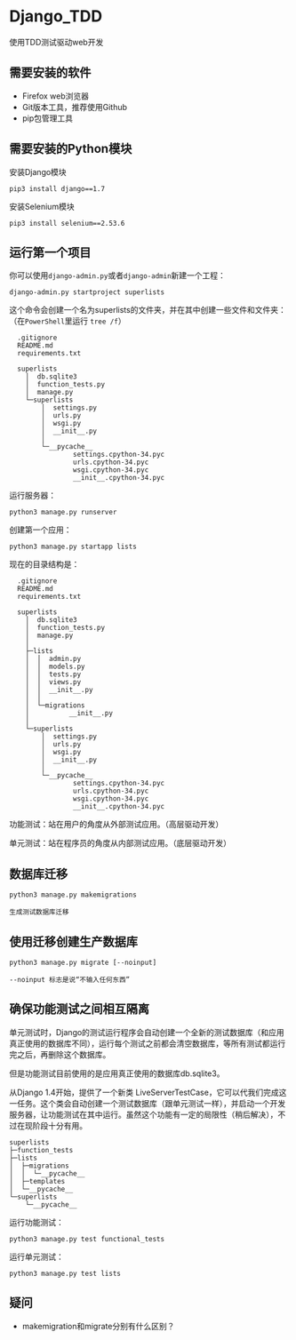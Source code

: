 # Django_TDD
使用TDD测试驱动web开发


## 需要安装的软件 ##

- Firefox web浏览器
- Git版本工具，推荐使用Github
- pip包管理工具

## 需要安装的Python模块 ##

安装Django模块

	pip3 install django==1.7

安装Selenium模块
	
	pip3 install selenium==2.53.6


## 运行第一个项目 ##

你可以使用`django-admin.py`或者`django-admin`新建一个工程：

	django-admin.py startproject superlists

这个命令会创建一个名为superlists的文件夹，并在其中创建一些文件和文件夹：
（在`PowerShell`里运行 `tree /f`）

	  .gitignore
	  README.md
	  requirements.txt
	  
	  superlists
	    │  db.sqlite3
	    │  function_tests.py
	    │  manage.py
	    └─superlists
	        │  settings.py
	        │  urls.py
	        │  wsgi.py
	        │  __init__.py
	        │
	        └─__pycache__
	                settings.cpython-34.pyc
	                urls.cpython-34.pyc
	                wsgi.cpython-34.pyc
	                __init__.cpython-34.pyc

运行服务器：

	python3 manage.py runserver

创建第一个应用：

	python3 manage.py startapp lists

现在的目录结构是：


	  .gitignore
	  README.md
	  requirements.txt
	  
	  superlists
	    │  db.sqlite3
	    │  function_tests.py
	    │  manage.py
	    │
	    ├─lists
	    │  │  admin.py
	    │  │  models.py
	    │  │  tests.py
	    │  │  views.py
	    │  │  __init__.py
	    │  │
	    │  └─migrations
	    │          __init__.py
	    │
	    └─superlists
	        │  settings.py
	        │  urls.py
	        │  wsgi.py
	        │  __init__.py
	        │
	        └─__pycache__
	                settings.cpython-34.pyc
	                urls.cpython-34.pyc
	                wsgi.cpython-34.pyc
	                __init__.cpython-34.pyc

功能测试：站在用户的角度从外部测试应用。（高层驱动开发）

单元测试：站在程序员的角度从内部测试应用。（底层驱动开发）


## 数据库迁移 ##

	python3 manage.py makemigrations

	生成测试数据库迁移


## 使用迁移创建生产数据库 ##

	python3 manage.py migrate [--noinput]

	--noinput 标志是说“不输入任何东西”


## 确保功能测试之间相互隔离 ##

单元测试时，Django的测试运行程序会自动创建一个全新的测试数据库（和应用真正使用的数据库不同），运行每个测试之前都会清空数据库，等所有测试都运行完之后，再删除这个数据库。

但是功能测试目前使用的是应用真正使用的数据库db.sqlite3。

从Django 1.4开始，提供了一个新类 LiveServerTestCase，它可以代我们完成这一任务。这个类会自动创建一个测试数据库（跟单元测试一样），并启动一个开发服务器，让功能测试在其中运行。虽然这个功能有一定的局限性（稍后解决），不过在现阶段十分有用。


	superlists
	├─function_tests
	├─lists
	│  ├─migrations
	│  │  └─__pycache__
	│  ├─templates
	│  └─__pycache__
	└─superlists
	    └─__pycache__

运行功能测试：
	
	python3 manage.py test functional_tests

运行单元测试：
	
	python3 manage.py test lists

## 疑问 ##

- makemigration和migrate分别有什么区别？ 




